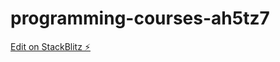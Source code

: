 # programming-courses-ah5tz7

[Edit on StackBlitz ⚡️](https://stackblitz.com/edit/programming-courses-ah5tz7)